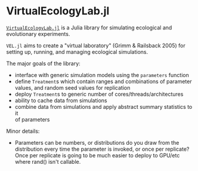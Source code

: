 # VirtualEcologyLab.jl

[`VirtualEcologyLab.jl`](https://gottacatchenall.github.io/VirtualEcologyLab.jl/dev/)
is a Julia library for simulating ecological and evolutionary experiments.

`VEL.jl` aims to create a "virtual laboratory" (Grimm & Railsback 2005) for setting up, running, and managing ecological simulations. 

The major goals of the library:
- interface with generic simulation models using the `parameters` function
- define `Treatment`s which contain ranges and combinations of parameter values, and random seed values for replication 
- deploy `Treatment`s to generic number of cores/threads/architectures 
- ability to cache data from simulations 
- combine data from simulations and apply abstract summary statistics to it  
 of parameters

Minor details:
- Parameters can be numbers, or distributions
do you draw from the distribution every time the parameter is invoked, or once per replicate? Once per replicate is going to be much easier to deploy
to GPU/etc where rand() isn't callable.  